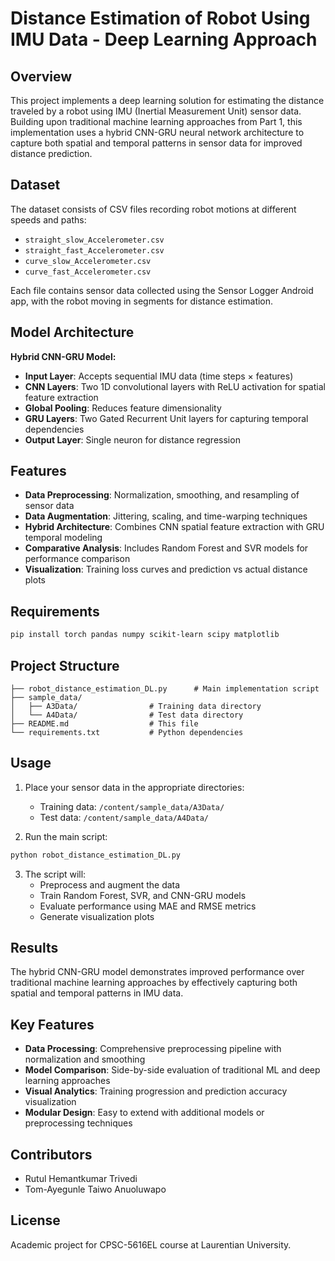 # Distance Estimation of Robot Using IMU Data - Deep Learning Approach

## Overview
This project implements a deep learning solution for estimating the distance traveled by a robot using IMU (Inertial Measurement Unit) sensor data. Building upon traditional machine learning approaches from Part 1, this implementation uses a hybrid CNN-GRU neural network architecture to capture both spatial and temporal patterns in sensor data for improved distance prediction.

## Dataset
The dataset consists of CSV files recording robot motions at different speeds and paths:
- `straight_slow_Accelerometer.csv`
- `straight_fast_Accelerometer.csv` 
- `curve_slow_Accelerometer.csv`
- `curve_fast_Accelerometer.csv`

Each file contains sensor data collected using the Sensor Logger Android app, with the robot moving in segments for distance estimation.

## Model Architecture
**Hybrid CNN-GRU Model:**
- **Input Layer**: Accepts sequential IMU data (time steps × features)
- **CNN Layers**: Two 1D convolutional layers with ReLU activation for spatial feature extraction
- **Global Pooling**: Reduces feature dimensionality
- **GRU Layers**: Two Gated Recurrent Unit layers for capturing temporal dependencies
- **Output Layer**: Single neuron for distance regression

## Features
- **Data Preprocessing**: Normalization, smoothing, and resampling of sensor data
- **Data Augmentation**: Jittering, scaling, and time-warping techniques
- **Hybrid Architecture**: Combines CNN spatial feature extraction with GRU temporal modeling
- **Comparative Analysis**: Includes Random Forest and SVR models for performance comparison
- **Visualization**: Training loss curves and prediction vs actual distance plots

## Requirements
```bash
pip install torch pandas numpy scikit-learn scipy matplotlib
```

## Project Structure
```
├── robot_distance_estimation_DL.py      # Main implementation script
├── sample_data/
│   ├── A3Data/                # Training data directory
│   └── A4Data/                # Test data directory
├── README.md                  # This file
└── requirements.txt           # Python dependencies
```

## Usage
1. Place your sensor data in the appropriate directories:
   - Training data: `/content/sample_data/A3Data/`
   - Test data: `/content/sample_data/A4Data/`

2. Run the main script:
```bash
python robot_distance_estimation_DL.py
```

3. The script will:
   - Preprocess and augment the data
   - Train Random Forest, SVR, and CNN-GRU models
   - Evaluate performance using MAE and RMSE metrics
   - Generate visualization plots

## Results
The hybrid CNN-GRU model demonstrates improved performance over traditional machine learning approaches by effectively capturing both spatial and temporal patterns in IMU data.

## Key Features
- **Data Processing**: Comprehensive preprocessing pipeline with normalization and smoothing
- **Model Comparison**: Side-by-side evaluation of traditional ML and deep learning approaches
- **Visual Analytics**: Training progression and prediction accuracy visualization
- **Modular Design**: Easy to extend with additional models or preprocessing techniques

## Contributors
- Rutul Hemantkumar Trivedi 
- Tom-Ayegunle Taiwo Anuoluwapo 

## License
Academic project for CPSC-5616EL course at Laurentian University.
